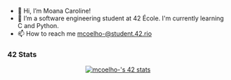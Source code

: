 - 👋 Hi, I’m Moana Caroline!
- 🌱 I’m a software engineering student at 42 École. I'm currently learning C and Python.
- 📫 How to reach me mcoelho-@student.42.rio
### 42 Stats
<div>
<p align="center">
<a href="https://github.com/JaeSeoKim/badge42"><img src="https://badge42.vercel.app/api/v2/cljz524bx002108kxwgglr3f9/stats?cursusId=21&coalitionId=343" alt="mcoelho-'s 42 stats" /></a>
</p>
</div>
